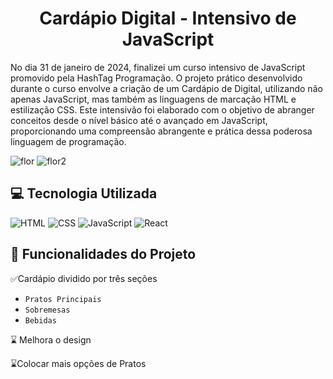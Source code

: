 <h1 align = "center">Cardápio Digital - Intensivo de JavaScript</h1>
<p>No dia 31 de janeiro de 2024, finalizei um curso intensivo de JavaScript promovido pela HashTag Programação. O projeto prático desenvolvido durante o curso envolve a criação de um Cardápio de Digital, utilizando não apenas JavaScript, mas também as linguagens de marcação HTML e estilização CSS. Este intensivão foi elaborado com o objetivo de abranger conceitos desde o nível básico até o avançado em JavaScript, proporcionando uma compreensão abrangente e prática dessa poderosa linguagem de programação.</p>

![flor](https://github.com/EduardaAAmaral/Cardapio-Digital/assets/100651298/b9a2f5b8-be87-4be7-b02d-5b1f8492d807)
![flor2](https://github.com/EduardaAAmaral/Cardapio-Digital/assets/100651298/2a877e24-bcc9-4980-b2f5-de2ec049d82c)


 <h2 align="letf">💻 Tecnologia Utilizada</h2>
  
  ![HTML](https://img.shields.io/badge/HTML5-E34F26?style=for-the-badge&logo=html5&logoColor=white)
  ![CSS](https://img.shields.io/badge/CSS3-1572B6?style=for-the-badge&logo=css3&logoColor=white)
  ![JavaScript](https://img.shields.io/badge/JavaScript-F7DF1E?style=for-the-badge&logo=javascript&logoColor=black)
  ![React](https://img.shields.io/badge/React-20232A?style=for-the-badge&logo=react&logoColor=61DAFB)

  <h2 align="letf">🦾 Funcionalidades do Projeto </h2>

  <p>✅Cardápio dividido por três seções</p>

  - `Pratos Principais`
  - `Sobremesas`
  - `Bebidas`

<p>⌛ Melhora o design</p>
<p>⌛Colocar mais opções de Pratos</p>
